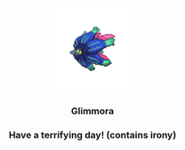 <p align="center">
    <img src="https://raw.githubusercontent.com/PokeAPI/sprites/master/sprites/pokemon/970.png" width="150" height="150">
</p>
<h3 align="center"> <b>Glimmora</b></h3>
<h3 align="center">Have a terrifying day! (contains irony)</h3>
